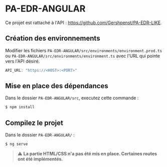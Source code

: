 # PA-EDR-ANGULAR

Ce projet est rattaché à l'API : https://github.com/Gershpenst/PA-EDR-LIKE.

## Création des environnements
Modifier les fichiers `PA-EDR-ANGULAR/src/environments/environment.prod.ts` ou `PA-EDR-ANGULAR/src/environments/environment.ts` avec l'URL qui pointe vers l'API désiré.
```js
API_URL: "https://<HOST>:<PORT>"
```

## Mise en place des dépendances
Dans le dossier `PA-EDR-ANGULAR/src`, executez cette commande :
```bash
$ npm install
```

## Compilez le projet
Dans le dossier `PA-EDR-ANGULAR/` :
```bash
$ ng serve
```

> :warning: **La partie HTML/CSS n'a pas été mis en place. Certaines routes ont été implémentés.**
